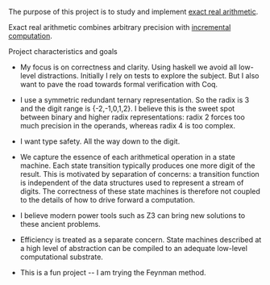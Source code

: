 The purpose of this project is to study and implement [exact real
arithmetic](https://wiki.haskell.org/Exact_real_arithmetic).

Exact real arithmetic combines arbitrary precision with [incremental
computation](https://en.wikipedia.org/wiki/Incremental_computing).

Project characteristics and goals

* My focus is on correctness and clarity.  Using haskell we avoid all
  low-level distractions.  Initially I rely on tests to explore the
  subject.  But I also want to pave the road towards formal
  verification with Coq.
  
* I use a symmetric redundant ternary representation. So the radix is
  3 and the digit range is {-2,-1,0,1,2}.  I believe this is the sweet
  spot between binary and higher radix representations: radix 2 forces
  too much precision in the operands, whereas radix 4 is too complex.

* I want type safety. All the way down to the digit.

* We capture the essence of each arithmetical operation in a state
  machine.  Each state transition typically produces one more digit of
  the result.  This is motivated by separation of concerns: a
  transition function is independent of the data structures used to
  represent a stream of digits.  The correctness of these state
  machines is therefore not coupled to the details of how to drive
  forward a computation.

* I believe modern power tools such as Z3 can bring new solutions to
  these ancient problems.

* Efficiency is treated as a separate concern.  State machines
  described at a high level of abstraction can be compiled to an
  adequate low-level computational substrate.

* This is a fun project -- I am trying the Feynman method.
